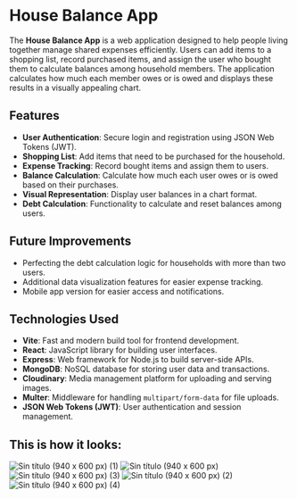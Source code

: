 # House Balance App

The **House Balance App** is a web application designed to help people living together manage shared expenses efficiently. Users can add items to a shopping list, record purchased items, and assign the user who bought them to calculate balances among household members. The application calculates how much each member owes or is owed and displays these results in a visually appealing chart.

## Features

- **User Authentication**: Secure login and registration using JSON Web Tokens (JWT).
- **Shopping List**: Add items that need to be purchased for the household.
- **Expense Tracking**: Record bought items and assign them to users.
- **Balance Calculation**: Calculate how much each user owes or is owed based on their purchases.
- **Visual Representation**: Display user balances in a chart format.
- **Debt Calculation**: Functionality to calculate and reset balances among users.
  
## Future Improvements

- Perfecting the debt calculation logic for households with more than two users.
- Additional data visualization features for easier expense tracking.
- Mobile app version for easier access and notifications.

## Technologies Used

- **Vite**: Fast and modern build tool for frontend development.
- **React**: JavaScript library for building user interfaces.
- **Express**: Web framework for Node.js to build server-side APIs.
- **MongoDB**: NoSQL database for storing user data and transactions.
- **Cloudinary**: Media management platform for uploading and serving images.
- **Multer**: Middleware for handling `multipart/form-data` for file uploads.
- **JSON Web Tokens (JWT)**: User authentication and session management.


## This is how it looks: 
![Sin título (940 x 600 px) (1)](https://github.com/user-attachments/assets/78ef0bbd-9d51-4132-a88a-250d2c072ef9)
![Sin título (940 x 600 px)](https://github.com/user-attachments/assets/b0ac73c3-5e24-4558-8c6c-60a92a242ecd)
![Sin título (940 x 600 px) (3)](https://github.com/user-attachments/assets/2980a2f5-463b-4522-9963-37d597c0efa6)
![Sin título (940 x 600 px) (2)](https://github.com/user-attachments/assets/205070c1-5d4e-4437-bb8e-ac5b290fba33)
![Sin título (940 x 600 px) (4)](https://github.com/user-attachments/assets/99bd7a64-e374-42b7-9a60-75767b1c5490)



